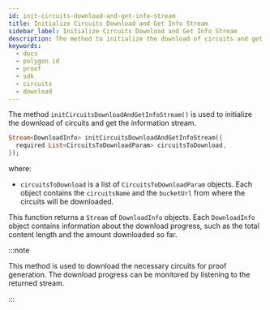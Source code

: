 ```yaml
---
id: init-circuits-download-and-get-info-stream
title: Initialize Circuits Download and Get Info Stream
sidebar_label: Initialize Circuits Download and Get Info Stream
description: The method to initialize the download of circuits and get the information stream.
keywords:
  - docs
  - polygon id
  - proof
  - sdk
  - circuits
  - download
---
```


The method `initCircuitsDownloadAndGetInfoStream()` is used to initialize the download of circuits
and get the information stream.

```dart
Stream<DownloadInfo> initCircuitsDownloadAndGetInfoStream({
  required List<CircuitsToDownloadParam> circuitsToDownload,
});
```

where:

- `circuitsToDownload` is a list of `CircuitsToDownloadParam` objects. Each object contains
  the `circuitsName` and the `bucketUrl` from where the circuits will be downloaded.

This function returns a `Stream` of `DownloadInfo` objects. Each `DownloadInfo` object contains
information about the download progress, such as the total content length and the amount downloaded
so far.

:::note

This method is used to download the necessary circuits for proof generation. The download progress
can be monitored by listening to the returned stream.

:::
